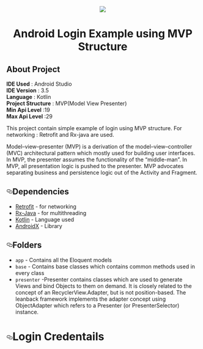 <p align="center"><img src="https://www.netsetsoftware.com/images2/logonetset.png"></p>
<h1 align="center">Android Login Example using MVP Structure</h1>

## About Project
<b>IDE Used</b> : Android Studio<br>
<b>IDE Version</b>  : 3.5<br>
<b>Language</b> : Kotlin<br>
<b>Project Structure</b> : MVP(Model View Presenter)<br>
<b>Min Api Level</b> :19<br>
<b>Max Api Level</b> :29<br>

This project contain simple example of login using MVP structure. For networking : Retrofit and Rx-java are used.<br>

Model–view–presenter (MVP) is a derivation of the model–view–controller (MVC) architectural pattern which mostly used for building user interfaces. In MVP, the presenter assumes the functionality of the “middle-man”. In MVP, all presentation logic is pushed to the presenter. MVP advocates separating business and persistence logic out of the Activity and Fragment.

<h2><a id="user-content-dependencies" class="anchor" aria-hidden="true" href="#dependencies"><svg class="octicon octicon-link" viewBox="0 0 16 16" version="1.1" width="16" height="16" aria-hidden="true"><path fill-rule="evenodd" d="M4 9h1v1H4c-1.5 0-3-1.69-3-3.5S2.55 3 4 3h4c1.45 0 3 1.69 3 3.5 0 1.41-.91 2.72-2 3.25V8.59c.58-.45 1-1.27 1-2.09C10 5.22 8.98 4 8 4H4c-.98 0-2 1.22-2 2.5S3 9 4 9zm9-3h-1v1h1c1 0 2 1.22 2 2.5S13.98 12 13 12H9c-.98 0-2-1.22-2-2.5 0-.83.42-1.64 1-2.09V6.25c-1.09.53-2 1.84-2 3.25C6 11.31 7.55 13 9 13h4c1.45 0 3-1.69 3-3.5S14.5 6 13 6z"></path></svg></a>Dependencies</h2>

<ul>
<li><a href="https://square.github.io/retrofit">Retrofit</a> - for networking</li>
<li><a href="https://github.com/ReactiveX/RxJava">Rx-Java</a> - for multithreading</li>
<li><a href="https://github.com/JetBrains/kotlin">Kotlin</a> - Language used</li>
<li><a href="https://developer.android.com/jetpack/androidx">AndroidX</a> - Library</li>
</ul>


<h2><a id="user-content-folders" class="anchor" aria-hidden="true" href="#folders"><svg class="octicon octicon-link" viewBox="0 0 16 16" version="1.1" width="16" height="16" aria-hidden="true"><path fill-rule="evenodd" d="M4 9h1v1H4c-1.5 0-3-1.69-3-3.5S2.55 3 4 3h4c1.45 0 3 1.69 3 3.5 0 1.41-.91 2.72-2 3.25V8.59c.58-.45 1-1.27 1-2.09C10 5.22 8.98 4 8 4H4c-.98 0-2 1.22-2 2.5S3 9 4 9zm9-3h-1v1h1c1 0 2 1.22 2 2.5S13.98 12 13 12H9c-.98 0-2-1.22-2-2.5 0-.83.42-1.64 1-2.09V6.25c-1.09.53-2 1.84-2 3.25C6 11.31 7.55 13 9 13h4c1.45 0 3-1.69 3-3.5S14.5 6 13 6z"></path></svg></a>Folders</h2>
<ul>
<li><code>app</code> - Contains all the Eloquent models</li>
<li><code>base</code> - Contains base classes which contains common methods used in every class </li>
<li><code>presenter</code> -Presenter contains classes which are used to generate Views and bind Objects to them on demand. It is closely related to the concept of an RecyclerView.Adapter, but is not position-based. The leanback framework implements the adapter concept using ObjectAdapter which refers to a Presenter (or PresenterSelector) instance. </li>
</ul>

<h1><a id="user-content-authentication" class="anchor" aria-hidden="true" ><svg class="octicon octicon-link" viewBox="0 0 16 16" version="1.1" width="16" height="16" aria-hidden="true"><path fill-rule="evenodd" d="M4 9h1v1H4c-1.5 0-3-1.69-3-3.5S2.55 3 4 3h4c1.45 0 3 1.69 3 3.5 0 1.41-.91 2.72-2 3.25V8.59c.58-.45 1-1.27 1-2.09C10 5.22 8.98 4 8 4H4c-.98 0-2 1.22-2 2.5S3 9 4 9zm9-3h-1v1h1c1 0 2 1.22 2 2.5S13.98 12 13 12H9c-.98 0-2-1.22-2-2.5 0-.83.42-1.64 1-2.09V6.25c-1.09.53-2 1.84-2 3.25C6 11.31 7.55 13 9 13h4c1.45 0 3-1.69 3-3.5S14.5 6 13 6z"></path></svg></a>Login Credentails</h1>

